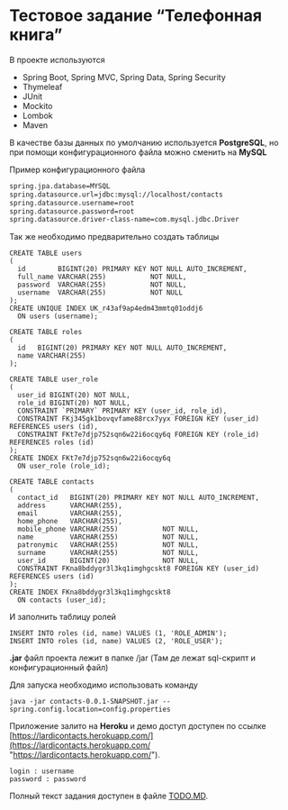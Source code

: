 # Тестовое задание “Телефонная книга”


В проекте используются 
- Spring Boot, Spring MVC, Spring Data, Spring Security
- Thymeleaf
- JUnit
- Mockito 
- Lombok 
- Maven

В качестве базы данных по умолчанию используется **PostgreSQL**, но при помощи конфигурационного файла можно сменить на **MySQL**

Пример конфигурационного файла

```xml
spring.jpa.database=MYSQL
spring.datasource.url=jdbc:mysql://localhost/contacts
spring.datasource.username=root
spring.datasource.password=root
spring.datasource.driver-class-name=com.mysql.jdbc.Driver
```

Так же необходимо предварительно создать таблицы

```mysql
CREATE TABLE users
(
  id        BIGINT(20) PRIMARY KEY NOT NULL AUTO_INCREMENT,
  full_name VARCHAR(255)           NOT NULL,
  password  VARCHAR(255)           NOT NULL,
  username  VARCHAR(255)           NOT NULL
);
CREATE UNIQUE INDEX UK_r43af9ap4edm43mmtq01oddj6
  ON users (username);

CREATE TABLE roles
(
  id   BIGINT(20) PRIMARY KEY NOT NULL AUTO_INCREMENT,
  name VARCHAR(255)
);

CREATE TABLE user_role
(
  user_id BIGINT(20) NOT NULL,
  role_id BIGINT(20) NOT NULL,
  CONSTRAINT `PRIMARY` PRIMARY KEY (user_id, role_id),
  CONSTRAINT FKj345gk1bovqvfame88rcx7yyx FOREIGN KEY (user_id) REFERENCES users (id),
  CONSTRAINT FKt7e7djp752sqn6w22i6ocqy6q FOREIGN KEY (role_id) REFERENCES roles (id)
);
CREATE INDEX FKt7e7djp752sqn6w22i6ocqy6q
  ON user_role (role_id);

CREATE TABLE contacts
(
  contact_id   BIGINT(20) PRIMARY KEY NOT NULL AUTO_INCREMENT,
  address      VARCHAR(255),
  email        VARCHAR(255),
  home_phone   VARCHAR(255),
  mobile_phone VARCHAR(255)           NOT NULL,
  name         VARCHAR(255)           NOT NULL,
  patronymic   VARCHAR(255)           NOT NULL,
  surname      VARCHAR(255)           NOT NULL,
  user_id      BIGINT(20)             NOT NULL,
  CONSTRAINT FKna8bddygr3l3kq1imghgcskt8 FOREIGN KEY (user_id) REFERENCES users (id)
);
CREATE INDEX FKna8bddygr3l3kq1imghgcskt8
  ON contacts (user_id);
```

И заполнить таблицу ролей

```mysql
INSERT INTO roles (id, name) VALUES (1, 'ROLE_ADMIN');
INSERT INTO roles (id, name) VALUES (2, 'ROLE_USER');
```

**.jar** файл проекта лежит в папке /jar (Там де лежат sql-скрипт и конфигурационный файл)

Для запуска необходимо использовать команду

```
java -jar contacts-0.0.1-SNAPSHOT.jar --spring.config.location=config.properties
```

Приложение залито на **Heroku** и демо доступ доступен по ссылке [https://lardicontacts.herokuapp.com/](https://lardicontacts.herokuapp.com/ "https://lardicontacts.herokuapp.com/").

```
login : username
password : password
```

Полный текст задания доступен в файле [TODO.MD](https://github.com/0vector0/LardiContacts/blob/master/TODO.md "TODO.MD").




